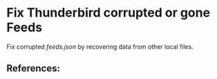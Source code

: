 # Fix Thunderbird corrupted or gone Feeds

Fix corrupted *feeds.json* by recovering data from other local files.

## References:

